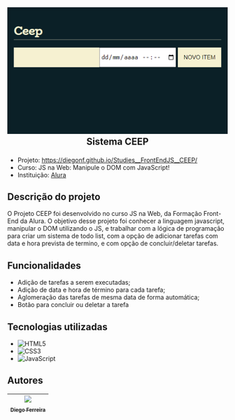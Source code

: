 ## <p align="center">![Imagem do CEEP](./assets/ceep.PNG)<br>Sistema CEEP</p>

* Projeto: https://diegonf.github.io/Studies__FrontEndJS__CEEP/
* Curso: JS na Web: Manipule o DOM com JavaScript!
* Instituição: [Alura](https://www.alura.com.br)

## Descrição do projeto
O Projeto CEEP foi desenvolvido no curso JS na Web, da Formação Front-End da Alura.
O objetivo desse projeto foi conhecer a linguagem javascript, manipular o DOM utilizando o JS, e trabalhar com a lógica de programação para criar um sistema de todo list, com a opção de adicionar tarefas com data e hora prevista de termino, e com opção de concluir/deletar tarefas. 

## Funcionalidades
* Adição de tarefas a serem executadas;
* Adição de data e hora de término para cada tarefa;
* Aglomeração das tarefas de mesma data de forma automática;
* Botão para concluir ou deletar a tarefa

## Tecnologias utilizadas
* ![HTML5](https://img.shields.io/badge/-HTML5-E34F26?style=flat-square&logo=html5&logoColor=white) 
* ![CSS3](https://img.shields.io/badge/-CSS3-1572B6?style=flat-square&logo=css3)
* ![JavaScript](https://img.shields.io/badge/-JavaScript-black?style=flat-square&logo=javascript)

## Autores
| [<img src="https://avatars.githubusercontent.com/u/97759524?v=4" width=115><br><sub>Diego Ferreira</sub>](https://github.com/diegonf) | 
| :---: |